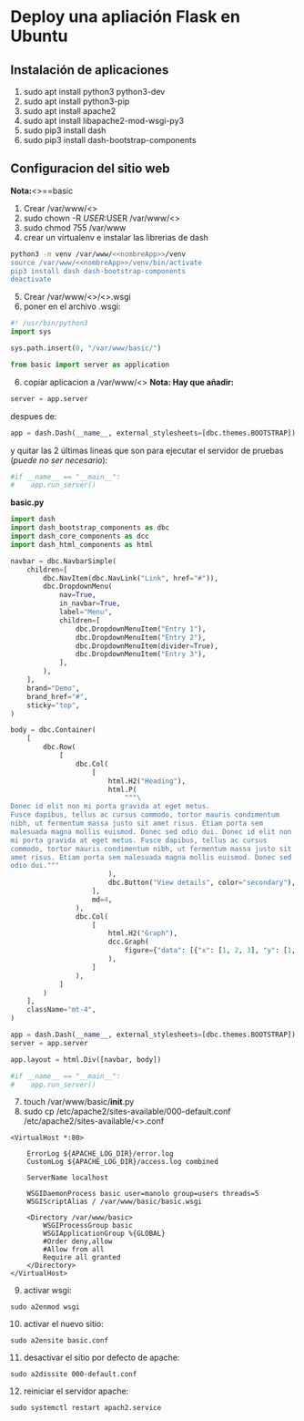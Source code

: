 # Deploy una apliación Flask en Ubuntu
## Instalación de aplicaciones
1. sudo apt install python3 python3-dev
2. sudo apt install python3-pip
3. sudo apt install apache2
4. sudo apt install libapache2-mod-wsgi-py3
5. sudo pip3 install dash
6. sudo pip3 install dash-bootstrap-components

## Configuracion del sitio web
**Nota:**<<nombreApp>>==basic

1. Crear /var/www/<<nombreApp>>
2. sudo chown -R $USER:$USER /var/www/<<nombreApp>>
3. sudo chmod 755 /var/www
4. crear un virtualenv e instalar las librerias de dash
```sh
python3 -m venv /var/www/<<nombreApp>>/venv
source /var/www/<<nombreApp>>/venv/bin/activate
pip3 install dash dash-bootstrap-components
deactivate
```

5. Crear /var/www/<<nombreApp>>/<<nombreApp>>.wsgi
6. poner en el archivo .wsgi:
```python
#! /usr/bin/python3
import sys

sys.path.insert(0, "/var/www/basic/")

from basic import server as application
```
6. copiar aplicacion a /var/www/<<nombreApp>>
**Nota: Hay que añadir:** 
```python
server = app.server
```
despues de:
```python
app = dash.Dash(__name__, external_stylesheets=[dbc.themes.BOOTSTRAP])
```

y quitar las 2 últimas lineas que son para ejecutar el servidor de pruebas (*puede no ser necesario*):

```python
#if __name__ == "__main__":
#    app.run_server()
```

**basic.py**
```python
import dash
import dash_bootstrap_components as dbc
import dash_core_components as dcc
import dash_html_components as html

navbar = dbc.NavbarSimple(
    children=[
        dbc.NavItem(dbc.NavLink("Link", href="#")),
        dbc.DropdownMenu(
            nav=True,
            in_navbar=True,
            label="Menu",
            children=[
                dbc.DropdownMenuItem("Entry 1"),
                dbc.DropdownMenuItem("Entry 2"),
                dbc.DropdownMenuItem(divider=True),
                dbc.DropdownMenuItem("Entry 3"),
            ],
        ),
    ],
    brand="Demo",
    brand_href="#",
    sticky="top",
)

body = dbc.Container(
    [
        dbc.Row(
            [
                dbc.Col(
                    [
                        html.H2("Heading"),
                        html.P(
                            """\
Donec id elit non mi porta gravida at eget metus.
Fusce dapibus, tellus ac cursus commodo, tortor mauris condimentum
nibh, ut fermentum massa justo sit amet risus. Etiam porta sem
malesuada magna mollis euismod. Donec sed odio dui. Donec id elit non
mi porta gravida at eget metus. Fusce dapibus, tellus ac cursus
commodo, tortor mauris condimentum nibh, ut fermentum massa justo sit
amet risus. Etiam porta sem malesuada magna mollis euismod. Donec sed
odio dui."""
                        ),
                        dbc.Button("View details", color="secondary"),
                    ],
                    md=4,
                ),
                dbc.Col(
                    [
                        html.H2("Graph"),
                        dcc.Graph(
                            figure={"data": [{"x": [1, 2, 3], "y": [1, 4, 9]}]}
                        ),
                    ]
                ),
            ]
        )
    ],
    className="mt-4",
)

app = dash.Dash(__name__, external_stylesheets=[dbc.themes.BOOTSTRAP])
server = app.server

app.layout = html.Div([navbar, body])

#if __name__ == "__main__":
#    app.run_server()
```
7. touch /var/www/basic/__init__.py
8. sudo cp /etc/apache2/sites-available/000-default.conf /etc/apache2/sites-available/<<nombreApp>>.conf
~~~
<VirtualHost *:80>

	ErrorLog ${APACHE_LOG_DIR}/error.log
	CustomLog ${APACHE_LOG_DIR}/access.log combined

	ServerName localhost

	WSGIDaemonProcess basic user=manolo group=users threads=5
	WSGIScriptAlias / /var/www/basic/basic.wsgi

	<Directory /var/www/basic>
		WSGIProcessGroup basic
		WSGIApplicationGroup %{GLOBAL}
		#Order deny,allow
		#Allow from all
		Require all granted
	</Directory>
</VirtualHost>
~~~
9. activar wsgi: 
~~~
sudo a2enmod wsgi
~~~
10. activar el nuevo sitio:
~~~
sudo a2ensite basic.conf
~~~
11. desactivar el sitio por defecto de apache:
~~~
sudo a2dissite 000-default.conf
~~~
12. reiniciar el servidor apache: 
~~~
sudo systemctl restart apach2.service
~~~
